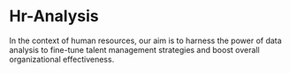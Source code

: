 # Hr-Analysis
In the context of human resources, our aim is to harness the power of data analysis to fine-tune talent management strategies and boost overall organizational effectiveness.
